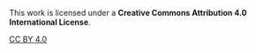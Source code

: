 This work is licensed under a **Creative Commons Attribution 4.0 International License**.

[CC BY 4.0](http://creativecommons.org/licenses/by/4.0/)
